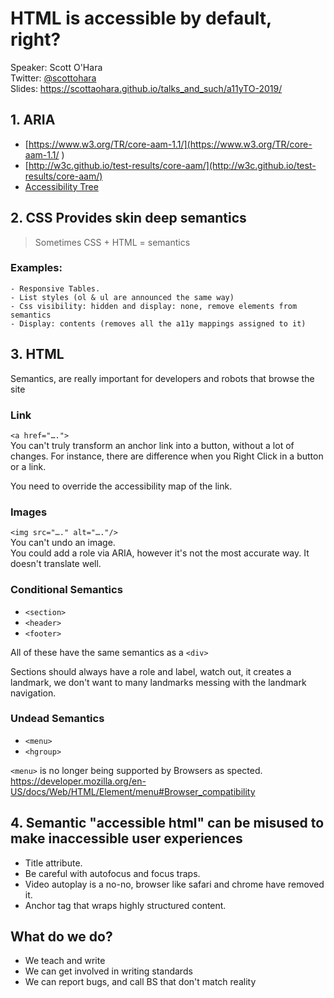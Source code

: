 # HTML is accessible by default, right?
Speaker: Scott O'Hara  
Twitter: [@scottohara](http://www.twitter.com/scottohara)  
Slides: https://scottaohara.github.io/talks_and_such/a11yTO-2019/  

## 1. ARIA  
- [https://www.w3.org/TR/core-aam-1.1/](https://www.w3.org/TR/core-aam-1.1/  )
- [http://w3c.github.io/test-results/core-aam/](http://w3c.github.io/test-results/core-aam/)
- [Accessibility Tree](http://whatsock.com/training/)


## 2. CSS Provides skin deep semantics

> Sometimes CSS + HTML = semantics  

### Examples: 
	- Responsive Tables.
	- List styles (ol & ul are announced the same way)
	- Css visibility: hidden and display: none, remove elements from semantics
	- Display: contents (removes all the a11y mappings assigned to it)

## 3. HTML 
Semantics, are really important for developers and robots that browse the site

### Link
`<a href="….">`  
You can't truly transform an anchor link into a button, without a lot of changes. For instance, there are difference when you Right Click in a button or a link.

You need to override the accessibility map of the link.

### Images
`<img src="…." alt="…."/>`  
You can't undo an image.  
You could add a role via ARIA, however it's not the most accurate way. It doesn't translate well.


### Conditional Semantics
- `<section>`
- `<header>`
- `<footer>`

All of these have the same semantics as a `<div>`

Sections should always have a role and label, watch out, it creates a landmark, we don't want to many landmarks messing with the landmark navigation.

### Undead Semantics
- `<menu>`
- `<hgroup>`

`<menu>` is no longer being supported by Browsers as spected.
https://developer.mozilla.org/en-US/docs/Web/HTML/Element/menu#Browser_compatibility

 
## 4. Semantic "accessible html" can be misused to make inaccessible user experiences
- Title attribute.
- Be careful with autofocus and focus traps.
- Video autoplay is a no-no, browser like safari and chrome have removed it.
- Anchor tag that wraps highly structured content.
	
	
## What do we do?
- We teach and write
- We can get involved in writing standards
- We can report bugs, and call BS that don't match reality
	
